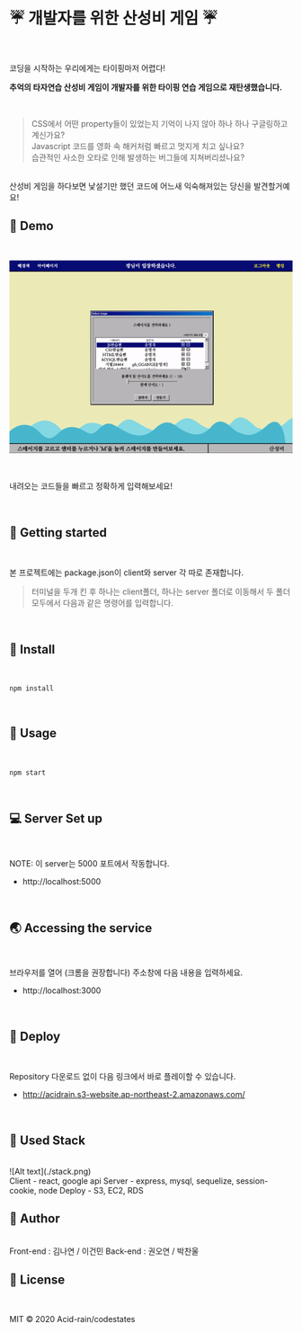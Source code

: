 # :umbrella: 개발자를 위한 산성비 게임 :umbrella:
</br>

코딩을 시작하는 우리에게는 타이핑마저 어렵다!
</br>

**추억의 타자연습 산성비 게임이 개발자를 위한 타이핑 연습 게임으로 재탄생했습니다.**

</br>

> CSS에서 어떤 property들이 있었는지 기억이 나지 않아 하나 하나 구글링하고 계신가요? </br>
> Javascript 코드를 영화 속 해커처럼 빠르고 멋지게 치고 싶나요? </br>
> 습관적인 사소한 오타로 인해 발생하는 버그들에 지쳐버리셨나요?

</br>
산성비 게임을 하다보면 낯설기만 했던 코드에 어느새 익숙해져있는 당신을 발견할거예요!

</br>

## :round_pushpin: Demo

</br>

![Alt text](./select-play.gif)

</br>

내려오는 코드들을 빠르고 정확하게 입력해보세요!

</br>

## :wave: Getting started

</br>

본 프로젝트에는 package.json이 client와 server 각 따로 존재합니다.

> 터미널을 두개 킨 후 하나는 client폴더, 하나는 server 폴더로 이동해서 두 폴더 모두에서 다음과 같은 명령어를 입력합니다.

</br>


## :wrench: Install

</br>

```
npm install
```

</br>

## :satellite: Usage 

</br>

```
npm start
```

</br>

## :computer: Server Set up

</br>

NOTE: 이 server는 5000 포트에서 작동합니다. </br>

* http://localhost:5000

</br>

## :earth_asia: Accessing the service

</br>

브라우저를 열어 (크롬을 권장합니다) 주소창에 다음 내용을 입력하세요. </br>

* http://localhost:3000

</br>

## :gem: Deploy

</br>

Repository 다운로드 없이 다음 링크에서 바로 플레이할 수 있습니다.  </br>
* http://acidrain.s3-website.ap-northeast-2.amazonaws.com/

</br>

## :notebook: Used Stack

</br>
![Alt text](./stack.png)
</br>
Client - react, google api
Server - express, mysql, sequelize, session-cookie, node
Deploy - S3, EC2, RDS
</br>

## :busts_in_silhouette: Author

</br>
Front-end : 김나연 / 이건민
Back-end : 권오연 / 박찬울
</br>


## :pencil: License

</br>

MIT © 2020 Acid-rain/codestates

</br></br>

